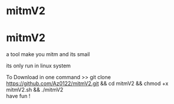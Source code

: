 # mitmV2
# mitmV2

a tool make you mitm and its smail 

its only run in linux system

To Download  in one command  >>  git clone https://github.com/Az0122/mitmV2.git && cd mitmV2 && chmod +x mitmV2.sh && ./mitmV2  
have fun ! 
